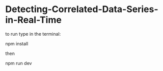 # Detecting-Correlated-Data-Series-in-Real-Time

to run type in the terminal:

npm install

then 

npm run dev
